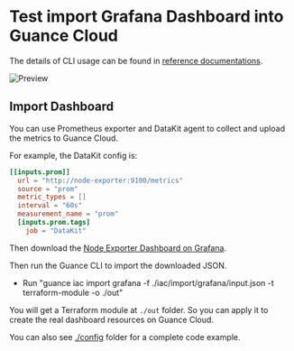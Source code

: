 # Test import Grafana Dashboard into Guance Cloud

The details of CLI usage can be found in [reference documentations](../../../../docs/references/guance_iac_import_grafana.md).

![Preview](config/preview.png)

## Import Dashboard

You can use Prometheus exporter and DataKit agent to collect and upload the metrics to Guance Cloud.

For example, the DataKit config is:

```toml
[[inputs.prom]]
  url = "http://node-exporter:9100/metrics"
  source = "prom"
  metric_types = []
  interval = "60s"
  measurement_name = "prom"
  [inputs.prom.tags]
    job = "DataKit"
```

Then download the [Node Exporter Dashboard on Grafana](https://grafana.com/grafana/dashboards/1860-node-exporter-full/).

Then run the Guance CLI to import the downloaded JSON.

* Run "guance iac import grafana -f ./iac/import/grafana/input.json -t terraform-module -o ./out"

You will get a Terraform module at `./out` folder. So you can apply it to create the real dashboard resources on Guance Cloud.

You can also see [./config](config/) folder for a complete code example.
